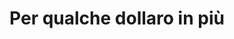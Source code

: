 ---
layout: post
title: Per qualche dollaro in più
director: Sergio Leone
year: 1965
cover: https://images.mubicdn.net/images/film/18303/cache-12832-1546297207/image-w1280.jpg
imdb250: true
---